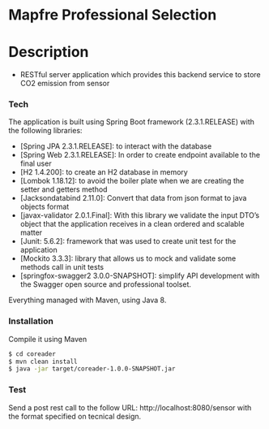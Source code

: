 # Mapfre Professional Selection

# Description

- RESTful server application which provides this backend service to store CO2 emission from sensor 

### Tech

The application is built using Spring Boot framework (2.3.1.RELEASE) with the following libraries:

*	[Spring JPA 2.3.1.RELEASE]: to interact with the database
*	[Spring Web 2.3.1.RELEASE]: In order to create endpoint available to the final user
*	[H2 1.4.200]: to create an H2 database in memory
*	[Lombok 1.18.12]: to avoid the boiler plate when we are creating the setter and getters method
*	[Jacksondatabind 2.11.0]: Convert that data from json format to java objects format
*	[javax-validator 2.0.1.Final]: With this library we validate the input DTO’s object that the application receives in a clean ordered and scalable matter 
*	[Junit: 5.6.2]: framework that was used to create unit test for the application 
*	[Mockito 3.3.3]: library that allows us to mock and validate some methods call in unit tests
*	[springfox-swagger2 3.0.0-SNAPSHOT]: simplify API development with the Swagger open source and professional toolset.

Everything managed with Maven, using Java 8.

### Installation

Compile it using Maven

```sh
$ cd coreader
$ mvn clean install
$ java -jar target/coreader-1.0.0-SNAPSHOT.jar
```

### Test

Send a post rest call to the follow URL: http://localhost:8080/sensor with the format specified on tecnical design.



